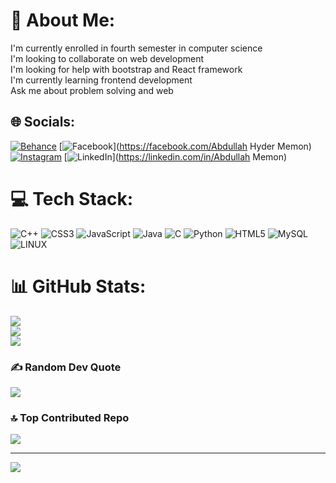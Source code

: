# 💫 About Me:
I'm currently enrolled in fourth semester in computer science<br>I'm looking to collaborate on web development <br>I'm looking for help with bootstrap and React framework<br>I'm currently learning frontend development<br>Ask me about problem solving and web<br>


## 🌐 Socials:
[![Behance](https://img.shields.io/badge/Behance-1769ff?logo=behance&logoColor=white)](https://behance.net/Memon-Abdullah) [![Facebook](https://img.shields.io/badge/Facebook-%231877F2.svg?logo=Facebook&logoColor=white)](https://facebook.com/Abdullah Hyder Memon) [![Instagram](https://img.shields.io/badge/Instagram-%23E4405F.svg?logo=Instagram&logoColor=white)](https://instagram.com/talkativve_guy) [![LinkedIn](https://img.shields.io/badge/LinkedIn-%230077B5.svg?logo=linkedin&logoColor=white)](https://linkedin.com/in/Abdullah Memon) 

# 💻 Tech Stack:
![C++](https://img.shields.io/badge/c++-%2300599C.svg?style=flat&logo=c%2B%2B&logoColor=white) ![CSS3](https://img.shields.io/badge/css3-%231572B6.svg?style=flat&logo=css3&logoColor=white) ![JavaScript](https://img.shields.io/badge/javascript-%23323330.svg?style=flat&logo=javascript&logoColor=%23F7DF1E) ![Java](https://img.shields.io/badge/java-%23ED8B00.svg?style=flat&logo=java&logoColor=white) ![C](https://img.shields.io/badge/c-%2300599C.svg?style=flat&logo=c&logoColor=white) ![Python](https://img.shields.io/badge/python-3670A0?style=flat&logo=python&logoColor=ffdd54) ![HTML5](https://img.shields.io/badge/html5-%23E34F26.svg?style=flat&logo=html5&logoColor=white) ![MySQL](https://img.shields.io/badge/mysql-%2300f.svg?style=flat&logo=mysql&logoColor=white) ![LINUX](https://img.shields.io/badge/Linux-FCC624?style=flat&logo=linux&logoColor=black)
# 📊 GitHub Stats:
![](https://github-readme-stats.vercel.app/api?username=Memon-Abdullah&theme=blueberry&hide_border=false&include_all_commits=true&count_private=true)<br/>
![](https://github-readme-streak-stats.herokuapp.com/?user=Memon-Abdullah&theme=blueberry&hide_border=false)<br/>
![](https://github-readme-stats.vercel.app/api/top-langs/?username=Memon-Abdullah&theme=blueberry&hide_border=false&include_all_commits=true&count_private=true&layout=compact)

### ✍️ Random Dev Quote
![](https://quotes-github-readme.vercel.app/api?type=vetical&theme=merko)

### 🔝 Top Contributed Repo
![](https://github-contributor-stats.vercel.app/api?username=Memon-Abdullah&limit=5&theme=dark&combine_all_yearly_contributions=true)

---
[![](https://visitcount.itsvg.in/api?id=Memon-Abdullah&icon=0&color=0)](https://visitcount.itsvg.in)

<!-- Proudly created with GPRM ( https://gprm.itsvg.in ) -->
